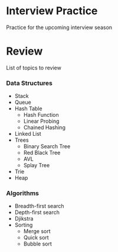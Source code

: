 # Interview Practice
Practice for the upcoming interview season

# Review
List of topics to review

### Data Structures
* Stack
* Queue
* Hash Table
  * Hash Function
  * Linear Probing
  * Chained Hashing
* Linked List
* Trees
  * Binary Search Tree
  * Red Black Tree
  * AVL
  * Splay Tree
* Trie
* Heap

### Algorithms
* Breadth-first search
* Depth-first search
* Djikstra
* Sorting
  * Merge sort
  * Quick sort
  * Bubble sort

